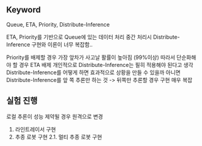 ## Keyword
Queue, ETA, Priority, Distribute-Inference

ETA, Priority를 기반으로 Queue에 있는 데이터 처리 중간 처리시 Distribute-Inference
구현와 이론이 너무 복잡함..

Priority를 배제할 경우 가장 앞차가 사고날 활률이 높아짐 (99%이상)
따라서 단순화해야 할 경우 ETA 배제
개인적으로 Distribute-Inference는 필히 적용해야 된다고 생각
Distribute-Inference를 어떻게 하면 효과적으로 상황을 만들 수 있을까
아니면 Distribute-Inference를 앞 쪽 추론만 하는 것 -> 뒤쪽만 추론할 경우 구현 매우 복잡

## 실험 진행 
로컬 추론이 성능 제약될 경우 원격으로 변경
1. 라인트레이서 구현
2. 추종 로봇 구현
2.1. 멀티 추종 로봇 구현

